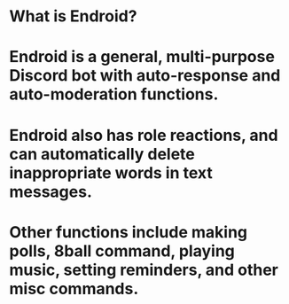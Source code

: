 # What is Endroid?

# Endroid is a general, multi-purpose Discord bot with auto-response and auto-moderation functions.

# Endroid also has role reactions, and can automatically delete inappropriate words in text messages.

# Other functions include making polls, 8ball command, playing music, setting reminders, and other misc commands.